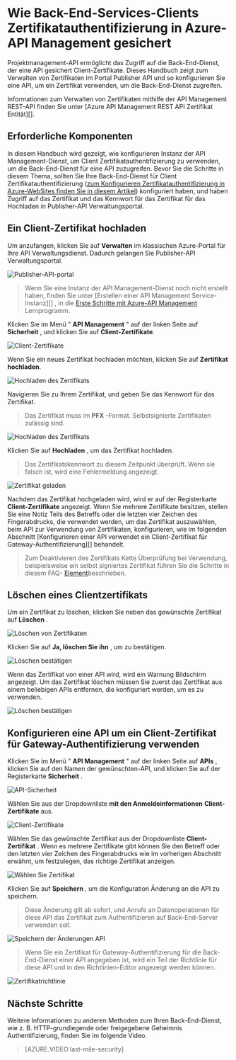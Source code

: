 <properties 
    pageTitle="Wie Back-End-Services-Clients Zertifikatauthentifizierung in Azure-API Management gesichert" 
    description="Erfahren Sie, wie Sie mithilfe der Client Zertifikatauthentifizierung in Azure-API Management Back-End-Dienste zu schützen." 
    services="api-management" 
    documentationCenter="" 
    authors="steved0x" 
    manager="erikre" 
    editor=""/>

<tags 
    ms.service="api-management" 
    ms.workload="mobile" 
    ms.tgt_pltfrm="na" 
    ms.devlang="na" 
    ms.topic="article" 
    ms.date="10/25/2016" 
    ms.author="sdanie"/>

# <a name="how-to-secure-back-end-services-using-client-certificate-authentication-in-azure-api-management"></a>Wie Back-End-Services-Clients Zertifikatauthentifizierung in Azure-API Management gesichert

Projektmanagement-API ermöglicht das Zugriff auf die Back-End-Dienst, der eine API gesichert Client-Zertifikate. Dieses Handbuch zeigt zum Verwalten von Zertifikaten im Portal Publisher API und so konfigurieren Sie eine API, um ein Zertifikat verwenden, um die Back-End-Dienst zugreifen.

Informationen zum Verwalten von Zertifikaten mithilfe der API Management REST-API finden Sie unter [Azure API Management REST API Zertifikat Entität][].

## <a name="prerequisites"> </a>Erforderliche Komponenten

In diesem Handbuch wird gezeigt, wie konfigurieren Instanz der API Management-Dienst, um Client Zertifikatauthentifizierung zu verwenden, um die Back-End-Dienst für eine API zuzugreifen. Bevor Sie die Schritte in diesem Thema, sollten Sie Ihre Back-End-Dienst für Client Zertifikatauthentifizierung ([zum Konfigurieren Zertifikatauthentifizierung in Azure-WebSites finden Sie in diesem Artikel][]) konfiguriert haben, und haben Zugriff auf das Zertifikat und das Kennwort für das Zertifikat für das Hochladen in Publisher-API Verwaltungsportal.

## <a name="step1"> </a>Ein Client-Zertifikat hochladen

Um anzufangen, klicken Sie auf **Verwalten** im klassischen Azure-Portal für Ihre API Verwaltungsdienst. Dadurch gelangen Sie Publisher-API Verwaltungsportal.

![Publisher-API-portal][api-management-management-console]

>Wenn Sie eine Instanz der API Management-Dienst noch nicht erstellt haben, finden Sie unter [Erstellen einer API Management Service-Instanz][] , in die [Erste Schritte mit Azure-API Management][] Lernprogramm.

Klicken Sie im Menü " **API Management** " auf der linken Seite auf **Sicherheit** , und klicken Sie auf **Client-Zertifikate**.

![Client-Zertifikate][api-management-security-client-certificates]

Wenn Sie ein neues Zertifikat hochladen möchten, klicken Sie auf **Zertifikat hochladen**.

![Hochladen des Zertifikats][api-management-upload-certificate]

Navigieren Sie zu Ihrem Zertifikat, und geben Sie das Kennwort für das Zertifikat.

>Das Zertifikat muss im **PFX** -Format. Selbstsignierte Zertifikaten zulässig sind.

![Hochladen des Zertifikats][api-management-upload-certificate-form]

Klicken Sie auf **Hochladen** , um das Zertifikat hochladen.

>Das Zertifikatskennwort zu diesem Zeitpunkt überprüft. Wenn sie falsch ist, wird eine Fehlermeldung angezeigt.

![Zertifikat geladen][api-management-certificate-uploaded]

Nachdem das Zertifikat hochgeladen wird, wird er auf der Registerkarte **Client-Zertifikate** angezeigt. Wenn Sie mehrere Zertifikate besitzen, stellen Sie eine Notiz Teils des Betreffs oder die letzten vier Zeichen des Fingerabdrucks, die verwendet werden, um das Zertifikat auszuwählen, beim API zur Verwendung von Zertifikaten, konfigurieren, wie im folgenden Abschnitt [Konfigurieren einer API verwendet ein Client-Zertifikat für Gateway-Authentifizierung][] behandelt.

>Zum Deaktivieren des Zertifikats Kette Überprüfung bei Verwendung, beispielsweise ein selbst signiertes Zertifikat führen Sie die Schritte in diesem FAQ- [Element](api-management-faq.md#can-i-use-a-self-signed-ssl-certificate-for-a-back-end)beschrieben.

## <a name="step1a"> </a>Löschen eines Clientzertifikats

Um ein Zertifikat zu löschen, klicken Sie neben das gewünschte Zertifikat auf **Löschen** .

![Löschen von Zertifikaten][api-management-certificate-delete]

Klicken Sie auf **Ja, löschen Sie ihn** , um zu bestätigen.

![Löschen bestätigen][api-management-confirm-delete]

Wenn das Zertifikat von einer API wird, wird ein Warnung Bildschirm angezeigt. Um das Zertifikat löschen müssen Sie zuerst das Zertifikat aus einem beliebigen APIs entfernen, die konfiguriert werden, um es zu verwenden.

![Löschen bestätigen][api-management-confirm-delete-policy]

## <a name="step2"> </a>Konfigurieren eine API um ein Client-Zertifikat für Gateway-Authentifizierung verwenden

Klicken Sie im Menü " **API Management** " auf der linken Seite auf **APIs** , klicken Sie auf den Namen der gewünschten-API, und klicken Sie auf der Registerkarte **Sicherheit** .

![API-Sicherheit][api-management-api-security]

Wählen Sie aus der Dropdownliste **mit den Anmeldeinformationen** **Client-Zertifikate** aus.

![Client-Zertifikate][api-management-mutual-certificates]

Wählen Sie das gewünschte Zertifikat aus der Dropdownliste **Client-Zertifikat** . Wenn es mehrere Zertifikate gibt können Sie den Betreff oder den letzten vier Zeichen des Fingerabdrucks wie im vorherigen Abschnitt erwähnt, um festzulegen, das richtige Zertifikat anzeigen.

![Wählen Sie Zertifikat][api-management-select-certificate]

Klicken Sie auf **Speichern** , um die Konfiguration Änderung an die API zu speichern.

>Diese Änderung gilt ab sofort, und Anrufe an Datenoperationen für diese API das Zertifikat zum Authentifizieren auf Back-End-Server verwenden soll.

![Speichern der Änderungen API][api-management-save-api]

>Wenn Sie ein Zertifikat für Gateway-Authentifizierung für die Back-End-Dienst einer API angegeben ist, wird ein Teil der Richtlinie für diese API und in den Richtlinien-Editor angezeigt werden können.

![Zertifikatrichtlinie][api-management-certificate-policy]

## <a name="next-steps"></a>Nächste Schritte

Weitere Informationen zu anderen Methoden zum Ihren Back-End-Dienst, wie z. B. HTTP-grundlegende oder freigegebene Geheimnis Authentifizierung, finden Sie im folgende Video.

> [AZURE.VIDEO last-mile-security]

[api-management-management-console]: ./media/api-management-howto-mutual-certificates/api-management-management-console.png
[api-management-security-client-certificates]: ./media/api-management-howto-mutual-certificates/api-management-security-client-certificates.png
[api-management-upload-certificate]: ./media/api-management-howto-mutual-certificates/api-management-upload-certificate.png
[api-management-upload-certificate-form]: ./media/api-management-howto-mutual-certificates/api-management-upload-certificate-form.png
[api-management-certificate-uploaded]: ./media/api-management-howto-mutual-certificates/api-management-certificate-uploaded.png
[api-management-api-security]: ./media/api-management-howto-mutual-certificates/api-management-api-security.png
[api-management-mutual-certificates]: ./media/api-management-howto-mutual-certificates/api-management-mutual-certificates.png
[api-management-select-certificate]: ./media/api-management-howto-mutual-certificates/api-management-select-certificate.png
[api-management-save-api]: ./media/api-management-howto-mutual-certificates/api-management-save-api.png
[api-management-certificate-policy]: ./media/api-management-howto-mutual-certificates/api-management-certificate-policy.png
[api-management-certificate-delete]: ./media/api-management-howto-mutual-certificates/api-management-certificate-delete.png
[api-management-confirm-delete]: ./media/api-management-howto-mutual-certificates/api-management-confirm-delete.png
[api-management-confirm-delete-policy]: ./media/api-management-howto-mutual-certificates/api-management-confirm-delete-policy.png



[How to add operations to an API]: api-management-howto-add-operations.md
[How to add and publish a product]: api-management-howto-add-products.md
[Monitoring and analytics]: ../api-management-monitoring.md
[Add APIs to a product]: api-management-howto-add-products.md#add-apis
[Publish a product]: api-management-howto-add-products.md#publish-product
[Erste Schritte mit Azure-API Management]: api-management-get-started.md
[API Management policy reference]: api-management-policy-reference.md
[Caching policies]: api-management-policy-reference.md#caching-policies
[Erstellen Sie eine Instanz der API Management-Dienst]: api-management-get-started.md#create-service-instance

[Azure-API Management REST-API Zertifikat Entität]: http://msdn.microsoft.com/library/azure/dn783483.aspx
[WebApp-GraphAPI-DotNet]: https://github.com/AzureADSamples/WebApp-GraphAPI-DotNet
[zum Konfigurieren Zertifikatauthentifizierung in Azure-WebSites finden Sie in diesem Artikel]: https://azure.microsoft.com/en-us/documentation/articles/app-service-web-configure-tls-mutual-auth/

[Prerequisites]: #prerequisites
[Upload a client certificate]: #step1
[Delete a client certificate]: #step1a
[Konfigurieren einer API um ein Client-Zertifikat für Gateway-Authentifizierung verwenden]: #step2
[Test the configuration by calling an operation in the Developer Portal]: #step3
[Next steps]: #next-steps


 
